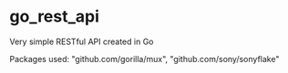 # go_rest_api

Very simple RESTful API created in Go 

Packages used: "github.com/gorilla/mux",
               "github.com/sony/sonyflake"
